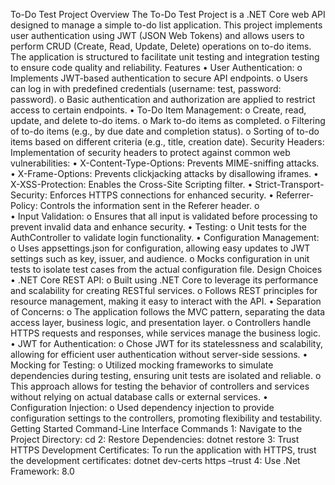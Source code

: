 To-Do Test Project
Overview
The To-Do Test Project is a .NET Core web API designed to manage a simple to-do list application. This project implements user authentication using JWT (JSON Web Tokens) and allows users to perform CRUD (Create, Read, Update, Delete) operations on to-do items. The application is structured to facilitate unit testing and integration testing to ensure code quality and reliability.
Features
•	User Authentication:
o	Implements JWT-based authentication to secure API endpoints.
o	Users can log in with predefined credentials (username: test, password: password).
o	Basic authentication and authorization are applied to restrict access to certain endpoints.
•	To-Do Item Management:
o	Create, read, update, and delete to-do items.
o	Mark to-do items as completed.
o	Filtering of to-do items (e.g., by due date and completion status).
o	Sorting of to-do items based on different criteria (e.g., title, creation date).
Security Headers: Implementation of security headers to protect against common web vulnerabilities:
•	X-Content-Type-Options: Prevents MIME-sniffing attacks.
•	X-Frame-Options: Prevents clickjacking attacks by disallowing iframes.
•	X-XSS-Protection: Enables the Cross-Site Scripting filter.
•	Strict-Transport-Security: Enforces HTTPS connections for enhanced security.
•	Referrer-Policy: Controls the information sent in the Referer header.
o	
•	Input Validation:
o	Ensures that all input is validated before processing to prevent invalid data and enhance security.
•	Testing:
o	Unit tests for the AuthController to validate login functionality.
•	Configuration Management:
o	Uses appsettings.json for configuration, allowing easy updates to JWT settings such as key, issuer, and audience.
o	Mocks configuration in unit tests to isolate test cases from the actual configuration file.
Design Choices
•	.NET Core REST API:
o	Built using .NET Core to leverage its performance and scalability for creating RESTful services.
o	Follows REST principles for resource management, making it easy to interact with the API.
•	Separation of Concerns:
o	The application follows the MVC pattern, separating the data access layer, business logic, and presentation layer.
o	Controllers handle HTTPS requests and responses, while services manage the business logic.
•	JWT for Authentication:
o	Chose JWT for its statelessness and scalability, allowing for efficient user authentication without server-side sessions.
•	Mocking for Testing:
o	Utilized mocking frameworks to simulate dependencies during testing, ensuring unit tests are isolated and reliable.
o	This approach allows for testing the behavior of controllers and services without relying on actual database calls or external services.
•	Configuration Injection:
o	Used dependency injection to provide configuration settings to the controllers, promoting flexibility and testability.
Getting Started
Command-Line Interface Commands
1: Navigate to the Project Directory:
cd <project-directory>
2: Restore Dependencies:
dotnet restore
3: Trust HTTPS Development Certificates: To run the application with HTTPS, trust the development certificates:
dotnet dev-certs https –trust
4: Use .Net Framework: 8.0


